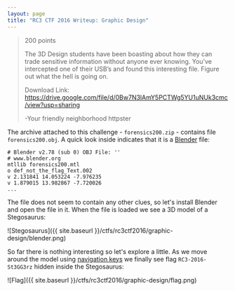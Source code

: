 ```yaml
---
layout: page
title: "RC3 CTF 2016 Writeup: Graphic Design"
---
```


> 200 points
>
> The 3D Design students have been boasting about how they can trade sensitive information without anyone ever knowing. You’ve intercepted one of their USB’s and found this interesting file. Figure out what the hell is going on.
> 
> Download Link: https://drive.google.com/file/d/0Bw7N3lAmY5PCTWg5YU1uNUk3cmc/view?usp=sharing
>
> -Your friendly neighborhood httpster

The archive attached to this challenge - ```forensics200.zip``` - contains file ```forensics200.obj```. A quick look inside indicates that it is a [Blender](https://www.blender.org/) file:

```
# Blender v2.78 (sub 0) OBJ File: ''
# www.blender.org
mtllib forensics200.mtl
o def_not_the_flag_Text.002
v 2.131841 14.053224 -7.976235
v 1.879015 13.982867 -7.720026
...
```

The file does not seem to contain any other clues, so let's install Blender and open the file in it. When the file is loaded we see a 3D model of a Stegosaurus:

![Stegosaurus]({{ site.baseurl }}/ctfs/rc3ctf2016/graphic-design/blender.png)

So far there is nothing interesting so let's explore a little. As we move around the model using [navigation keys](https://wiki.blender.org/index.php/Doc:2.4/Manual/3D_interaction/Navigating) we finally see flag ```RC3-2016-St3GG3rz``` hidden inside the Stegosaurus:

![Flag]({{ site.baseurl }}/ctfs/rc3ctf2016/graphic-design/flag.png)
